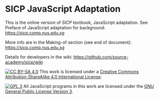 # SICP JavaScript Adaptation

This is the online version of SICP textbook, JavaScript adaptation. See Preface of JavaScript adaptation for background:
https://sicp.comp.nus.edu.sg

More info are in the Making-of section (see end of document):
https://sicp.comp.nus.edu.sg

Details for developers in the wiki:
https://github.com/source-academy/sicp/wiki

[![CC BY-SA 4.0][cc-by-sa-image]][cc-by-sa] 
This work is licensed under a [Creative Commons Attribution-ShareAlike 4.0
International License][cc-by-sa].

[![GPL 3][gpl3-image]][gpl3]
All JavaScript programs in this work are licensed under the 
[GNU General Public License Version 3][gpl3].

[cc-by-sa]: http://creativecommons.org/licenses/by-sa/4.0/
[cc-by-sa-image]: https://licensebuttons.net/l/by-sa/4.0/88x31.png
[gpl3]: https://www.gnu.org/licenses/gpl-3.0.en.html
[gpl3-image]: https://upload.wikimedia.org/wikipedia/commons/thumb/7/79/License_icon-gpl.svg/100px-License_icon-gpl.svg.png
